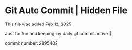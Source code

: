 # Git Auto Commit | Hidden File

This file was added Feb 12, 2025

Just for fun and keeping my daily git commit active 🤪

commit number: 2895402
